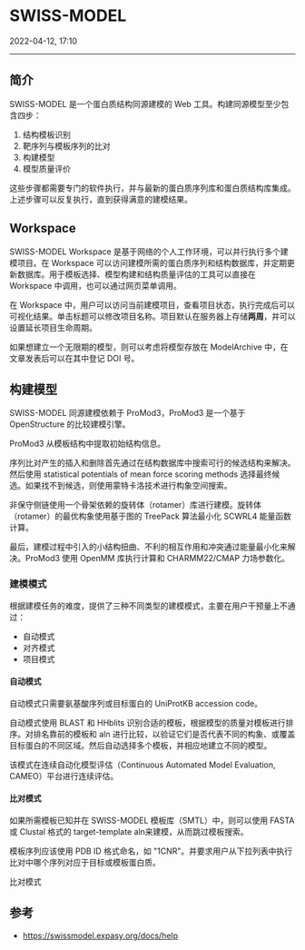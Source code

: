 # SWISS-MODEL

2022-04-12, 17:10
***

## 简介

SWISS-MODEL 是一个蛋白质结构同源建模的 Web 工具。构建同源模型至少包含四步：

1. 结构模板识别
2. 靶序列与模板序列的比对
3. 构建模型
4. 模型质量评价

这些步骤都需要专门的软件执行，并与最新的蛋白质序列库和蛋白质结构库集成。上述步骤可以反复执行，直到获得满意的建模结果。

## Workspace

SWISS-MODEL Workspace 是基于网络的个人工作环境，可以并行执行多个建模项目。在 Workspace 可以访问建模所需的蛋白质序列和结构数据库，并定期更新数据库。用于模板选择、模型构建和结构质量评估的工具可以直接在 Workspace 中调用，也可以通过网页菜单调用。

在 Workspace 中，用户可以访问当前建模项目，查看项目状态，执行完成后可以可视化结果。单击标题可以修改项目名称。项目默认在服务器上存储**两周**，并可以设置延长项目生命周期。

如果想建立一个无限期的模型，则可以考虑将模型存放在 ModelArchive 中，在文章发表后可以在其中登记 DOI 号。

## 构建模型

SWISS-MODEL 同源建模依赖于 ProMod3，ProMod3 是一个基于 OpenStructure 的比较建模引擎。

ProMod3 从模板结构中提取初始结构信息。

序列比对产生的插入和删除首先通过在结构数据库中搜索可行的候选结构来解决。然后使用 statistical potentials of mean force scoring methods 选择最终候选。如果找不到候选，则使用蒙特卡洛技术进行构象空间搜索。

非保守侧链使用一个骨架依赖的旋转体（rotamer）库进行建模。旋转体（rotamer）的最优构象使用基于图的 TreePack 算法最小化 SCWRL4 能量函数计算。

最后，建模过程中引入的小结构扭曲、不利的相互作用和冲突通过能量最小化来解决。ProMod3 使用 OpenMM 库执行计算和 CHARMM22/CMAP 力场参数化。

### 建模模式

根据建模任务的难度，提供了三种不同类型的建模模式，主要在用户干预量上不通过：

- 自动模式
- 对齐模式
- 项目模式

#### 自动模式

自动模式只需要氨基酸序列或目标蛋白的 UniProtKB accession code。

自动模式使用 BLAST 和 HHblits 识别合适的模板，根据模型的质量对模板进行排序。对排名靠前的模板和 aln 进行比较，以验证它们是否代表不同的构象、或覆盖目标蛋白的不同区域。然后自动选择多个模板，并相应地建立不同的模型。

该模式在连续自动化模型评估（Continuous Automated Model Evaluation, CAMEO）平台进行连续评估。

#### 比对模式

如果所需模板已知并在 SWISS-MODEL 模板库（SMTL）中，则可以使用 FASTA 或 Clustal 格式的 target-template aln来建模，从而跳过模板搜索。

模板序列应该使用 PDB ID 格式命名，如 "1CNR"。并要求用户从下拉列表中执行比对中哪个序列对应于目标或模板蛋白质。

比对模式


## 参考

- https://swissmodel.expasy.org/docs/help
